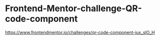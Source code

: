 # Frontend-Mentor-challenge-QR-code-component
https://www.frontendmentor.io/challenges/qr-code-component-iux_sIO_H
